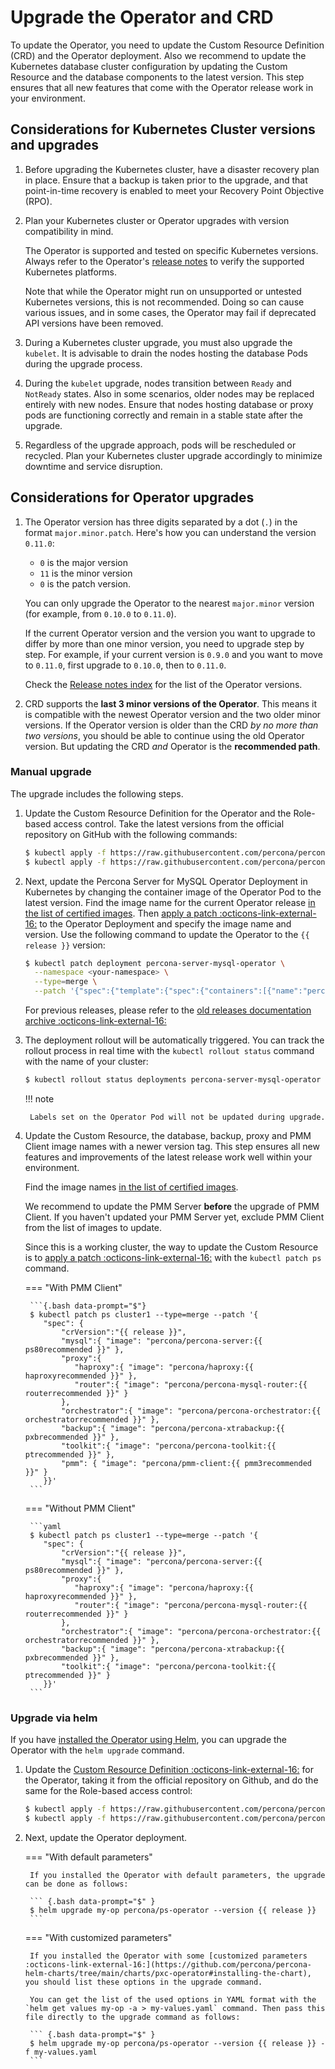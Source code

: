 # Upgrade the Operator and CRD

To update the Operator, you need to update the Custom Resource Definition (CRD) and the Operator deployment. Also we recommend to update the Kubernetes database cluster configuration by updating the Custom Resource and the database components to the latest version. This step ensures that all new features that come with the Operator release work in your environment.

## Considerations for Kubernetes Cluster versions and upgrades

1. Before upgrading the Kubernetes cluster, have a disaster recovery plan in place. Ensure that a backup is taken prior to the upgrade, and that point-in-time recovery is enabled to meet your Recovery Point Objective (RPO).

2. Plan your Kubernetes cluster or Operator upgrades with version compatibility in mind.

    The Operator is supported and tested on specific Kubernetes versions. Always refer to the Operator's [release notes](ReleaseNotes/index.md) to verify the supported Kubernetes platforms.

    Note that while the Operator might run on unsupported or untested Kubernetes versions, this is not recommended. Doing so can cause various issues, and in some cases, the Operator may fail if deprecated API versions have been removed.

3. During a Kubernetes cluster upgrade, you must also upgrade the `kubelet`. It is advisable to drain the nodes hosting the database Pods during the upgrade process.

4. During the `kubelet` upgrade, nodes transition between `Ready` and `NotReady` states. Also in some scenarios, older nodes may be replaced entirely with new nodes. Ensure that nodes hosting database or proxy pods are functioning correctly and remain in a stable state after the upgrade.

5. Regardless of the upgrade approach, pods will be rescheduled or recycled. Plan your Kubernetes cluster upgrade accordingly to minimize downtime and service disruption.

## Considerations for Operator upgrades

1. The Operator version has three digits separated by a dot (`.`) in the format `major.minor.patch`. Here's how you can understand the version `0.11.0`:

    * `0` is the major version 
    * `11` is the minor version
    * `0` is the patch version.

    You can only upgrade the Operator to the nearest `major.minor` version (for example, from `0.10.0` to `0.11.0`).

    If the current Operator version and the version you want to upgrade to differ by more than one minor version, you need to upgrade step by step. For example, if your current version is `0.9.0` and you want to move to `0.11.0`, first upgrade to `0.10.0`, then to `0.11.0`.

    Check the [Release notes index](ReleaseNotes/index.md) for the list of the Operator versions.

2. CRD supports the **last 3 minor versions of the Operator**. This means it is
compatible with the newest Operator version and the two older minor versions.
If the Operator version is older than the CRD *by no more than two versions*, you
should be able to continue using the old Operator version.
But updating the CRD *and* Operator is the **recommended path**.

### Manual upgrade

The upgrade includes the following steps.

1. Update the Custom Resource Definition for the Operator and the Role-based access control. Take the latest versions from the official repository on GitHub with the following commands:

    ``` {.bash data-prompt="$" }
    $ kubectl apply -f https://raw.githubusercontent.com/percona/percona-server-mysql-operator/v{{ release }}/deploy/crd.yaml
    $ kubectl apply -f https://raw.githubusercontent.com/percona/percona-server-mysql-operator/v{{ release }}/deploy/rbac.yaml
    ```

2. Next, update the Percona Server for MySQL Operator Deployment in Kubernetes by changing the container image of the Operator Pod to the latest version. Find the image name for the current Operator release [in the list of certified images](images.md). Then [apply a patch :octicons-link-external-16:](https://kubernetes.io/docs/tasks/run-application/update-api-object-kubectl-patch/) to the Operator Deployment and specify the image name and version. Use the following command to update the Operator to the `{{ release }}` version:

    ``` {.bash data-prompt="$" }
    $ kubectl patch deployment percona-server-mysql-operator \
      --namespace <your-namespace> \
      --type=merge \
      --patch '{"spec":{"template":{"spec":{"containers":[{"name":"percona-server-mysql-operator","image":"percona/percona-server-mysql-operator:{{release}}"}]}}}}'
    ```
   
    For previous releases, please refer to the [old releases documentation archive :octicons-link-external-16:](https://docs.percona.com/legacy-documentation/)

3. The deployment rollout will be automatically triggered.
    You can track the rollout process in real time with the
    `kubectl rollout status` command with the name of your cluster:

    ``` {.bash data-prompt="$" }
    $ kubectl rollout status deployments percona-server-mysql-operator
    ```

    !!! note

        Labels set on the Operator Pod will not be updated during upgrade.

4. Update the Custom Resource, the database, backup, proxy and PMM Client image names with a newer version tag. This step ensures all new features and improvements of the latest release work well within your environment.

    Find the image names [in the list of certified images](images.md).

    We recommend to update the PMM Server **before** the upgrade of PMM Client. If you haven't updated your PMM Server yet, exclude PMM Client from the list of images to update.

    Since this is a working cluster, the way to update the Custom Resource is to [apply a patch  :octicons-link-external-16:](https://kubernetes.io/docs/tasks/run-application/update-api-object-kubectl-patch/) with the `kubectl patch ps` command.

    === "With PMM Client"

        ```{.bash data-prompt="$"}
        $ kubectl patch ps cluster1 --type=merge --patch '{
           "spec": {
               "crVersion":"{{ release }}",
               "mysql":{ "image": "percona/percona-server:{{ ps80recommended }}" },
               "proxy":{
                  "haproxy":{ "image": "percona/haproxy:{{ haproxyrecommended }}" },
                  "router":{ "image": "percona/percona-mysql-router:{{ routerrecommended }}" }
               },
               "orchestrator":{ "image": "percona/percona-orchestrator:{{ orchestratorrecommended }}" },
               "backup":{ "image": "percona/percona-xtrabackup:{{ pxbrecommended }}" },
               "toolkit":{ "image": "percona/percona-toolkit:{{ ptrecommended }}" },
               "pmm": { "image": "percona/pmm-client:{{ pmm3recommended }}" }
           }}'
        ```

    === "Without PMM Client"

        ```yaml
        $ kubectl patch ps cluster1 --type=merge --patch '{
           "spec": {
               "crVersion":"{{ release }}",
               "mysql":{ "image": "percona/percona-server:{{ ps80recommended }}" },
               "proxy":{
                  "haproxy":{ "image": "percona/haproxy:{{ haproxyrecommended }}" },
                  "router":{ "image": "percona/percona-mysql-router:{{ routerrecommended }}" }
               },
               "orchestrator":{ "image": "percona/percona-orchestrator:{{ orchestratorrecommended }}" },
               "backup":{ "image": "percona/percona-xtrabackup:{{ pxbrecommended }}" },
               "toolkit":{ "image": "percona/percona-toolkit:{{ ptrecommended }}" }
           }}'
        ```

### Upgrade via helm

If you have [installed the Operator using Helm](helm.md), you can upgrade the
Operator with the `helm upgrade` command.

1. Update the [Custom Resource Definition  :octicons-link-external-16:](https://kubernetes.io/docs/concepts/extend-kubernetes/api-extension/custom-resources/)
    for the Operator, taking it from the official repository on Github, and do
    the same for the Role-based access control:

    ``` {.bash data-prompt="$" }
    $ kubectl apply -f https://raw.githubusercontent.com/percona/percona-server-mysql-operator/v{{ release }}/deploy/crd.yaml
    $ kubectl apply -f https://raw.githubusercontent.com/percona/percona-server-mysql-operator/v{{ release }}/deploy/rbac.yaml
    ```

2. Next, update the Operator deployment. 

   === "With default parameters"

        If you installed the Operator with default parameters, the upgrade can be done as follows: 
        
        ``` {.bash data-prompt="$" }
        $ helm upgrade my-op percona/ps-operator --version {{ release }}
        ```

    === "With customized parameters"

        If you installed the Operator with some [customized parameters :octicons-link-external-16:](https://github.com/percona/percona-helm-charts/tree/main/charts/pxc-operator#installing-the-chart), you should list these options in the upgrade command.

        You can get the list of the used options in YAML format with the `helm get values my-op -a > my-values.yaml` command. Then pass this file directly to the upgrade command as follows:

        ``` {.bash data-prompt="$" }
        $ helm upgrade my-op percona/ps-operator --version {{ release }} -f my-values.yaml
        ```

